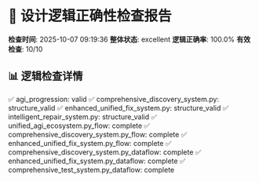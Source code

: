 # 🔧 设计逻辑正确性检查报告

**检查时间**: 2025-10-07 09:19:36
**整体状态**: excellent
**逻辑正确率**: 100.0%
**有效检查**: 10/10

## 📊 逻辑检查详情
✅ agi_progression: valid
✅ comprehensive_discovery_system.py: structure_valid
✅ enhanced_unified_fix_system.py: structure_valid
✅ intelligent_repair_system.py: structure_valid
✅ unified_agi_ecosystem.py_flow: complete
✅ comprehensive_discovery_system.py_flow: complete
✅ enhanced_unified_fix_system.py_flow: complete
✅ comprehensive_discovery_system.py_dataflow: complete
✅ enhanced_unified_fix_system.py_dataflow: complete
✅ comprehensive_test_system.py_dataflow: complete